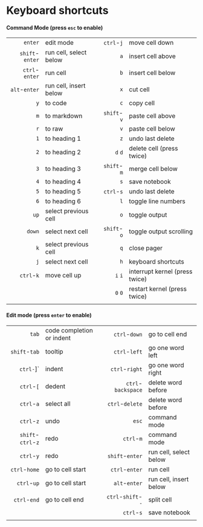 # Keyboard shortcuts

#### Command Mode (press `esc` to enable)
|  |  |  |  |
|-----------:|:------------|------------:|:----------|
|`enter` |edit mode | `ctrl`-`j` | move cell down|     
|`shift`-`enter` | run cell, select below | `a` | insert cell above |
|`ctrl`-`enter` | run cell | `b` | insert cell below |
|`alt`-`enter`| run cell, insert below | `x` | cut cell |
|`y` | to code| `c` | copy cell |
|`m` | to markdown | `shift`-`v` | paste cell above  |
|`r` | to raw | `v` | paste cell below|
|`1` | to heading 1 | `z` | undo last delete |
|`2` | to heading 2 | `d` `d` | delete cell (press twice) |
|`3` | to heading 3 | `shift`-`m` | merge cell below |
|`4` | to heading 4 | `s` | save notebook |
|`5` | to heading 5 | `ctrl`-`s` | undo last delete |
|`6` | to heading 6 | `l` | toggle line numbers |
|`up` | select previous cell | `o` | toggle output |
|`down` | select next cell | `shift`-`o` | toggle output scrolling |
|`k` | select previous cell | `q` | close pager |
|`j` | select next cell | `h` | keyboard shortcuts |
| `ctrl`-`k` | move cell up| `i` `i` | interrupt kernel (press twice) |
| | | `0` `0` | restart kernel (press twice) |   
| | |     |                               |    

#### Edit mode (press `enter` to enable)

| | | | |
|--:|:--|--:|:--|
| `tab` | code completion or indent |`ctrl`-`down` | go to cell end |
| `shift`-`tab` |tooltip | `ctrl`-`left` | go one word left |
| `ctrl-`]` |indent |`ctrl`-`right` | go one word right |
| `ctrl`-`[`|dedent |`ctrl`-`backspace` | delete word before |
| `ctrl`-`a`|select all |`ctrl`-`delete` | delete word before |
| `ctrl`-`z`|undo |`esc` | command mode |
| `shift`-`ctrl`-`z`|redo |`ctrl`-`m` | command mode |
| `ctrl`-`y`|redo |`shift`-`enter` | run cell, select below |
| `ctrl`-`home`|go to cell start |`ctrl`-`enter` | run cell |
| `ctrl`-`up`|go to cell start |`alt`-`enter` | run cell, insert below |
| `ctrl`-`end`|go to cell end |`ctrl`-`shift`-`-` | split cell |
| | | `ctrl`-`s` | save notebook |
|  |  |  |  |

